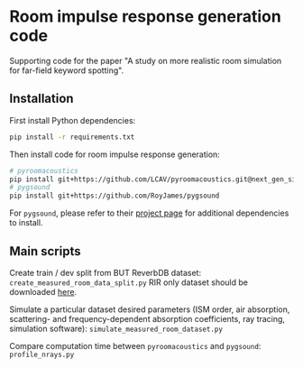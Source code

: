 # Room impulse response generation code

Supporting code for the paper "A study on more realistic room simulation for far-field keyword spotting".

## Installation

First install Python dependencies:
```bash
pip install -r requirements.txt
```

Then install code for room impulse response generation:
```bash
# pyroomacoustics
pip install git+https://github.com/LCAV/pyroomacoustics.git@next_gen_simulator
# pygsound
pip install git+https://github.com/RoyJames/pygsound
```

For `pygsound`, please refer to their [project page](https://github.com/RoyJames/pygsound)
for additional dependencies to install.

## Main scripts

Create train / dev split from BUT ReverbDB dataset: `create_measured_room_data_split.py`
RIR only dataset should be downloaded [here](https://speech.fit.vutbr.cz/software/but-speech-fit-reverb-database).

Simulate a particular dataset desired parameters (ISM order, air absorption, 
scattering- and frequency-dependent absorption coefficients, ray tracing, 
simulation software): `simulate_measured_room_dataset.py`

Compare computation time between `pyroomacoustics` and `pygsound`: `profile_nrays.py`
